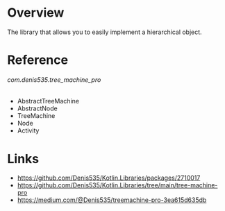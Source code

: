 # Overview
The library that allows you to easily implement a hierarchical object.

# Reference

###### com.denis535.tree_machine_pro

- AbstractTreeMachine
- AbstractNode
- TreeMachine
- Node
- Activity

# Links

- https://github.com/Denis535/Kotlin.Libraries/packages/2710017
- https://github.com/Denis535/Kotlin.Libraries/tree/main/tree-machine-pro
- https://medium.com/@Denis535/treemachine-pro-3ea615d635db
